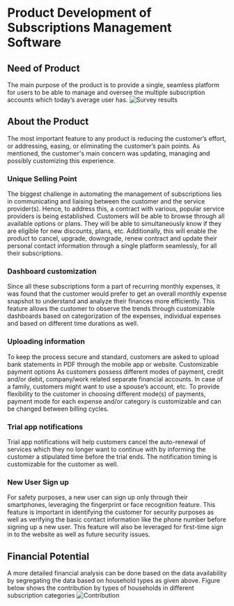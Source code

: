 # Product Development of Subscriptions Management Software

## Need of Product
The main purpose of the product is to provide a single, seamless platform for users to be able to manage and oversee the multiple subscription accounts which today’s average user has.
![Survey results](https://github.com/mehaksanghi/Product-Development-Subscriptions-Management-Software/blob/master/Survey.PNG)

## About the Product
The most important feature to any product is reducing the customer’s effort, or addressing, easing, or eliminating the customer’s pain points. As mentioned, the customer's main concern was updating, managing and possibly customizing this experience.

### Unique Selling Point
The biggest challenge in automating the management of subscriptions lies in communicating and liaising between the customer and the service provider(s). Hence, to address this, a contract with various, popular service providers is being established. Customers will be able to browse through all available options or plans. They will be able to simultaneously know if they are eligible for new discounts, plans, etc. Additionally, this will enable the product to cancel, upgrade, downgrade, renew contract and update their personal contact information through a single platform seamlessly, for all their subscriptions.

### Dashboard customization
Since all these subscriptions form a part of recurring monthly expenses, it was found that the customer would prefer to get an overall monthly expense snapshot to understand and analyze their finances more efficiently. This feature allows the customer to observe the trends through customizable dashboards based on categorization of the expenses, individual expenses and based on different time durations as well.

### Uploading information
To keep the process secure and standard, customers are asked to upload bank statements in PDF through the mobile app or website.
Customizable payment options
As customers possess different modes of payment, credit and/or debit, company/work related separate financial accounts. In case of a family, customers might want to use a spouse’s account, etc. To provide flexibility to the customer in choosing different mode(s) of payments, payment mode for each expense and/or category is customizable and can be changed between billing cycles.
### Trial app notifications
Trial app notifications will help customers cancel the auto-renewal of services which they no longer want to continue with by informing the customer a stipulated time before the trial ends. The notification timing is customizable for the customer as well.

### New User Sign up
For safety purposes, a new user can sign up only through their smartphones, leveraging the fingerprint or face recognition feature. This feature is important in identifying the customer for security purposes as well as verifying the basic contact information like the phone number before signing up a new user. This feature will also be leveraged for first-time sign in to the website as well as future security issues.

## Financial Potential
A more detailed financial analysis can be done based on the data availability by segregating the data based on household types as given above. Figure below shows the contribution by types of households in different subscription categories
![Contribution](https://github.com/mehaksanghi/Product-Development-Subscriptions-Management-Software/blob/master/Contribution.PNG)
